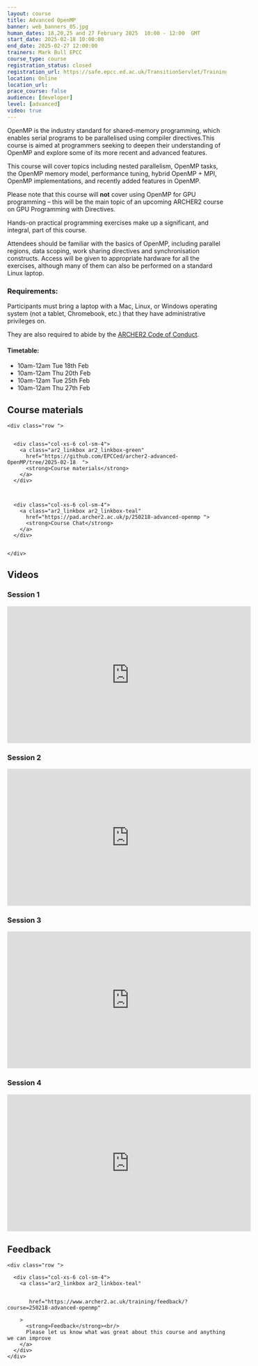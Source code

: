 ```yaml
---
layout: course
title: Advanced OpenMP
banner: web_banners_05.jpg 
human_dates: 18,20,25 and 27 February 2025  10:00 - 12:00  GMT
start_date: 2025-02-18 10:00:00
end_date: 2025-02-27 12:00:00
trainers: Mark Bull EPCC
course_type: course
registration_status: closed
registration_url: https://safe.epcc.ed.ac.uk/TransitionServlet/TrainingCourse/250218-Advanced-OpenMP
location: Online
location_url:
prace_course: false
audience: [developer]
level: [advanced]
video: true
---
```



OpenMP is the industry standard for shared-memory programming, which enables serial programs to be parallelised using compiler directives.This course is aimed at programmers seeking to deepen their understanding of OpenMP and explore some of its more recent and advanced features.

This course will cover topics including nested parallelism, OpenMP tasks, the OpenMP memory model, performance tuning, hybrid OpenMP + MPI, OpenMP implementations, and recently added features in OpenMP.

Please note that this course will **not** cover using OpenMP for GPU programming – this will be the main topic of an upcoming ARCHER2 course on GPU Programming with Directives.

Hands-on practical programming exercises make up a significant, and integral, part of this course.

Attendees should be familiar with the basics of OpenMP, including parallel regions, data scoping, work sharing directives and synchronisation constructs. Access will be given to appropriate hardware for all the exercises, although many of them can also be performed on a standard Linux laptop.

### Requirements:

Participants must bring a laptop with a Mac, Linux, or Windows operating system (not a tablet, Chromebook, etc.) that they have administrative privileges on.

They are also required to abide by the [ARCHER2  Code of Conduct](../../../about/policies/code-of-conduct.html). 


#### Timetable:

- 10am-12am Tue 18th Feb 
- 10am-12am Thu 20th Feb 
- 10am-12am Tue 25th Feb 
- 10am-12am Thu 27th Feb 


<section id="service">

 


<h2><a name="materials">Course materials</a></h2>



    <div class="row ">	

		
      <div class="col-xs-6 col-sm-4">
        <a class="ar2_linkbox ar2_linkbox-green" 
          href="https://github.com/EPCCed/archer2-advanced-OpenMP/tree/2025-02-18  ">
          <strong>Course materials</strong> 
        </a>
      </div>


 
      <div class="col-xs-6 col-sm-4">
        <a class="ar2_linkbox ar2_linkbox-teal" 
          href="https://pad.archer2.ac.uk/p/250218-advanced-openmp ">
          <strong>Course Chat</strong>       
        </a>
      </div>
		

 	</div>
		



<h2><a name="videos">Videos</a></h2>

<h3>Session 1</h3>

<div>
	<iframe title="Video" width="560" height="315" src="https://www.youtube.com/embed/_MsBKnLZbpQ    " frameborder="0" allow="accelerometer; autoplay; encrypted-media; gyroscope; picture-in-picture" allowfullscreen></iframe>
</div>
				



<h3>Session 2</h3>

<div>
	<iframe title="Video" width="560" height="315" src=" https://www.youtube.com/embed/HpXgcwPzHjM                                      " frameborder="0" allow="accelerometer; autoplay; encrypted-media; gyroscope; picture-in-picture" allowfullscreen></iframe>
</div>


<h3>Session 3</h3>

<div>
	<iframe title="Video" width="560" height="315" src=" https://www.youtube.com/embed/1CpAN1sSD3c                                      " frameborder="0" allow="accelerometer; autoplay; encrypted-media; gyroscope; picture-in-picture" allowfullscreen></iframe>
</div>



<h3>Session 4</h3>

<div>
	<iframe title="Video" width="560" height="315" src=" https://www.youtube.com/embed/49g2UaoMufU                                      " frameborder="0" allow="accelerometer; autoplay; encrypted-media; gyroscope; picture-in-picture" allowfullscreen></iframe>
</div>






<h2><a name="feedback">Feedback</a></h2>


    <div class="row ">	

      <div class="col-xs-6 col-sm-4">
        <a class="ar2_linkbox ar2_linkbox-teal" 


		   href="https://www.archer2.ac.uk/training/feedback/?course=250218-advanced-openmp"

		>
          <strong>Feedback</strong><br/>
          Please let us know what was great about this course and anything we can improve
        </a>
      </div>
    </div>
		

 
</section>


